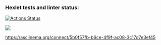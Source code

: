### Hexlet tests and linter status:

[![Actions Status](https://github.com/lofty777/frontend-project-44/workflows/hexlet-check/badge.svg)](https://github.com/lofty777/frontend-project-44/actions)

<a href="https://codeclimate.com/github/lofty777/frontend-project-44/maintainability"><img src="https://api.codeclimate.com/v1/badges/5ef90c77811d2b9c290a/maintainability" /></a>

https://asciinema.org/connect/5b0f57fb-b6ce-4f9f-ac08-3c17d7e3ef45
